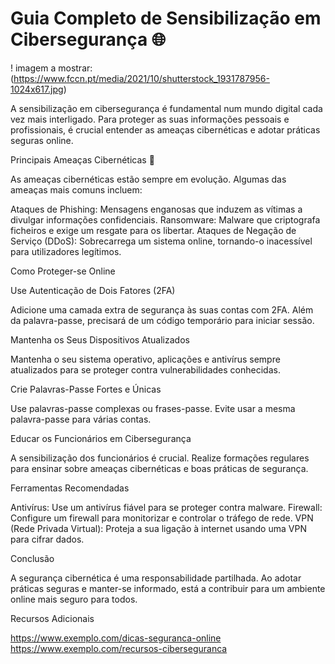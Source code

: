 # Guia Completo de Sensibilização em Cibersegurança :globe_with_meridians:

! imagem a mostrar: (https://www.fccn.pt/media/2021/10/shutterstock_1931787956-1024x617.jpg)

A sensibilização em cibersegurança é fundamental num mundo digital cada vez mais interligado. Para proteger as suas informações pessoais e profissionais, é crucial entender as ameaças cibernéticas e adotar práticas seguras online.

Principais Ameaças Cibernéticas :bug:

As ameaças cibernéticas estão sempre em evolução. Algumas das ameaças mais comuns incluem:

Ataques de Phishing: Mensagens enganosas que induzem as vítimas a divulgar informações confidenciais. Ransomware: Malware que criptografa ficheiros e exige um resgate para os libertar. Ataques de Negação de Serviço (DDoS): Sobrecarrega um sistema online, tornando-o inacessível para utilizadores legítimos.

Como Proteger-se Online

Use Autenticação de Dois Fatores (2FA)

Adicione uma camada extra de segurança às suas contas com 2FA. Além da palavra-passe, precisará de um código temporário para iniciar sessão.

Mantenha os Seus Dispositivos Atualizados

Mantenha o seu sistema operativo, aplicações e antivírus sempre atualizados para se proteger contra vulnerabilidades conhecidas.

Crie Palavras-Passe Fortes e Únicas

Use palavras-passe complexas ou frases-passe. Evite usar a mesma palavra-passe para várias contas.

Educar os Funcionários em Cibersegurança

A sensibilização dos funcionários é crucial. Realize formações regulares para ensinar sobre ameaças cibernéticas e boas práticas de segurança.

Ferramentas Recomendadas

Antivírus: Use um antivírus fiável para se proteger contra malware. Firewall: Configure um firewall para monitorizar e controlar o tráfego de rede. VPN (Rede Privada Virtual): Proteja a sua ligação à internet usando uma VPN para cifrar dados.

Conclusão

A segurança cibernética é uma responsabilidade partilhada. Ao adotar práticas seguras e manter-se informado, está a contribuir para um ambiente online mais seguro para todos.

Recursos Adicionais

https://www.exemplo.com/dicas-seguranca-online
https://www.exemplo.com/recursos-ciberseguranca
